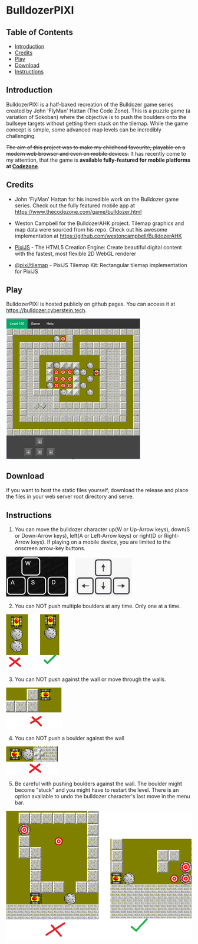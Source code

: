 # BulldozerPIXI

## Table of Contents

- [Introduction](#introduction)
- [Credits](#credits)
- [Play](#play)
- [Download](#download)
- [Instructions](#instructions)


## Introduction

BulldozerPIXI is a half-baked recreation of the Bulldozer game series created by John 'FlyMan' Hattan (The Code Zone). This is a puzzle game (a variation of Sokoban) where the objective is to push the boulders onto the bullseye targets without getting them stuck on the tilemap. While the game concept is simple, some advanced map levels can be incredibly challenging.

~~The aim of this project was to make my childhood favourite, playable on a modern web browser and even on mobile devices.~~ It has recently come to my attention, that the game is **available fully-featured for mobile platforms at [Codezone](https://www.thecodezone.com/game/bulldozer.html)**. 

## Credits

* John 'FlyMan' Hattan for his incredible work on the Bulldozer game series. Check out the fully featured mobile app at https://www.thecodezone.com/game/bulldozer.html

* Weston Campbell for the BulldozerAHK project. Tilemap graphics and map data were sourced from his repo. Check out his awesome implementation at https://github.com/westoncampbell/BulldozerAHK

* [PixiJS](https://github.com/pixijs/pixijs) - The HTML5 Creation Engine: Create beautiful digital content with the fastest, most flexible 2D WebGL renderer    


* [@pixi/tilemap](https://github.com/pixijs/tilemap) - PixiJS Tilemap Kit:  Rectangular tilemap implementation for PixiJS   
 

## Play

BulldozerPIXI is hosted publicly on github pages. You can access it at https://bulldozer.cyberstein.tech.

![Gameplay](https://github.com/cyberstein-tech/bulldozerPIXI/blob/main/assets/gameplay-1.png)

## Download

If you want to host the static files yourself, download the release and place the files in your web server root directory and serve.

## Instructions

1. You can move the bulldozer character up(W or Up-Arrow keys), down(S or Down-Arrow keys), left(A or Left-Arrow keys) or right(D or Right-Arrow keys). If playing on a mobile device, you are limited to the onscreen arrow-key buttons.

![Arrow keys](https://github.com/cyberstein-tech/bulldozerPIXI/blob/main/assets/keyboard.png)

2. You can NOT push multiple boulders at any time. Only one at a time.

![Figure 1](https://github.com/cyberstein-tech/bulldozerPIXI/blob/main/assets/fig1.png)

3. You can NOT push against the wall or move through the walls.

![Figure 2](https://github.com/cyberstein-tech/bulldozerPIXI/blob/main/assets/fig2.png)

4. You can NOT push a boulder against the wall
 
![Figure 3](https://github.com/cyberstein-tech/bulldozerPIXI/blob/main/assets/fig3.png)

5. Be careful with pushing boulders against the wall. The boulder might become "stuck" and you might have to restart the level. There is an option available to undo the bulldozer character's last move in the menu bar.

![Figure 4](https://github.com/cyberstein-tech/bulldozerPIXI/blob/main/assets/fig4.png)


